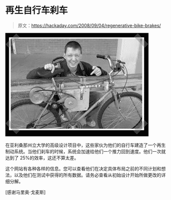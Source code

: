 # 再生自行车刹车

> 原文：<https://hackaday.com/2008/09/04/regenerative-bike-brakes/>

![](img/4ff29094f0b87b18c354300691b129f0.png "regenerative_bike")

在亚利桑那州立大学的高级设计项目中，这些家伙为他们的自行车建造了一个再生制动系统。当他们刹车的时候，系统会加速给他们一个推力回到速度。他们一次就达到了 25%的效率，这还不算太差。

这个网站有各种各样的信息。您可以查看他们在决定具体布局之前的不同计划和想法，以及他们在测试中获得的所有数据。请务必查看从初始设计开始所做更改的详细分解。

[感谢马里奥·戈麦斯]